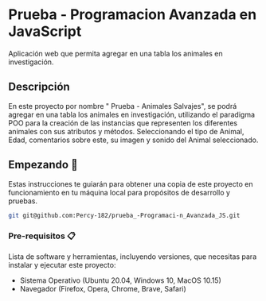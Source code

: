 # Prueba - Programacion Avanzada en JavaScript

Aplicación web que permita agregar en una tabla los animales en
investigación.

## Descripción

En este proyecto por nombre " Prueba - Animales Salvajes", se podrá agregar en una tabla los animales en investigación, utilizando el paradigma POO para la creación de las instancias que representen los diferentes animales con sus atributos y métodos. Seleccionando el tipo de Animal, Edad, comentarios sobre este, su imagen y sonido del Animal seleccionado.

## Empezando 🚀

Estas instrucciones te guiarán para obtener una copia de este proyecto en funcionamiento en tu máquina local para propósitos de desarrollo y pruebas.

```bash
git git@github.com:Percy-182/prueba_-Programaci-n_Avanzada_JS.git
```

### Pre-requisitos 📋

Lista de software y herramientas, incluyendo versiones, que necesitas para instalar y ejecutar este proyecto:

- Sistema Operativo (Ubuntu 20.04, Windows 10, MacOS 10.15)
- Navegador (Firefox, Opera, Chrome, Brave, Safari)
